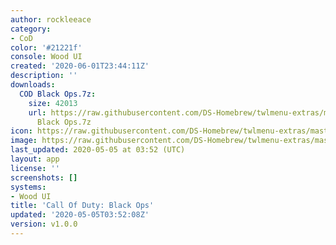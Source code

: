 ```yaml
---
author: rockleeace
category:
- CoD
color: '#21221f'
console: Wood UI
created: '2020-06-01T23:44:11Z'
description: ''
downloads:
  COD Black Ops.7z:
    size: 42013
    url: https://raw.githubusercontent.com/DS-Homebrew/twlmenu-extras/master/_nds/TWiLightMenu/akmenu/themes/COD
      Black Ops.7z
icon: https://raw.githubusercontent.com/DS-Homebrew/twlmenu-extras/master/_nds/TWiLightMenu/akmenu/themes/meta/COD%20Black%20Ops/icon.png
image: https://raw.githubusercontent.com/DS-Homebrew/twlmenu-extras/master/_nds/TWiLightMenu/akmenu/themes/meta/COD%20Black%20Ops/icon.png
last_updated: 2020-05-05 at 03:52 (UTC)
layout: app
license: ''
screenshots: []
systems:
- Wood UI
title: 'Call Of Duty: Black Ops'
updated: '2020-05-05T03:52:08Z'
version: v1.0.0
---
```

